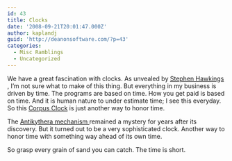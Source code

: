 ```yaml
---
id: 43
title: Clocks
date: '2008-09-21T20:01:47.000Z'
author: kaplandj
guid: 'http://deanonsoftware.com/?p=43'
categories:
  - Misc Ramblings
  - Uncategorized
---
```

We have a great fascination with clocks. As unvealed by [Stephen Hawkings](http://www.engadget.com/2008/09/21/stephen-hawking-unveils-the-most-morbid-amazing-1-8m-clock-you/) , I’m not sure what to make of this thing. But everything in my business is driven by time. The programs are based on time. How you get paid is based on time. And it is human nature to under estimate time; I see this everyday. So this [Corpus Clock](http://en.wikipedia.org/wiki/Corpus_Clock) is just another way to honor time. 

The [Antikythera mechanism ](http://en.wikipedia.org/wiki/Antikythera_mechanism)remained a mystery for years after its discovery. But it turned out to be a very sophisticated clock. Another way to honor time with something way ahead of its own time.  

So grasp every grain of sand you can catch. The time is short.
